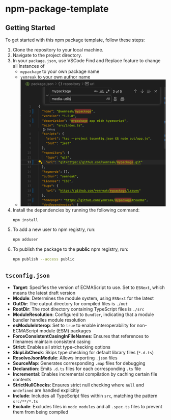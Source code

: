 # npm-package-template

## Getting Started

To get started with this npm package template, follow these steps:

1. Clone the repository to your local machine.
2. Navigate to the project directory.
3. In your `package.json`, use VSCode Find and Replace feature to change all instances of 
	- `mypackage` to your own package name
	- `yemreak` to your own author name
	- ![alt text](assets/SCR-20240427-qoxk.png)
4. Install the dependencies by running the following command:
	```zsh
	npm install
	```
5. To add a new user to npm registry, run:
	```zsh
	npm adduser
	```
6. To publish the package to the **public** npm registry, run:
	```zsh
	npm publish --access public
	```
## `tsconfig.json`

- **Target**: Specifies the version of ECMAScript to use. Set to `ESNext`, which means the latest draft version
- **Module**: Determines the module system, using `ESNext` for the latest
- **OutDir**: The output directory for compiled files is `./out`
- **RootDir**: The root directory containing TypeScript files is `./src`
- **ModuleResolution**: Configured to `Bundler`, indicating that a module bundler handles module resolution
- **esModuleInterop**: Set to `true` to enable interoperability for non-ECMAScript module (ESM) packages
- **ForceConsistentCasingInFileNames**: Ensures that references to filenames maintain consistent casing
- **Strict**: Enables all strict type-checking options
- **SkipLibCheck**: Skips type checking for default library files (`*.d.ts`)
- **ResolveJsonModule**: Allows importing `.json` files
- **SourceMap**: Generates corresponding `.map` files for debugging
- **Declaration**: Emits `.d.ts` files for each corresponding `.ts` file
- **Incremental**: Enables incremental compilation by caching certain file contents
- **StrictNullChecks**: Ensures strict null checking where `null` and `undefined` are handled explicitly
- **Include**: Includes all TypeScript files within `src`, matching the pattern `src/**/*.ts`
- **Exclude**: Excludes files in `node_modules` and all `.spec.ts` files to prevent them from being compiled
